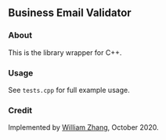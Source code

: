 ## Business Email Validator

### About
This is the library wrapper for C++.

### Usage
See `tests.cpp` for full example usage.

### Credit
Implemented by [William Zhang](https://github.com/WilliamHYZhang), October 2020.
